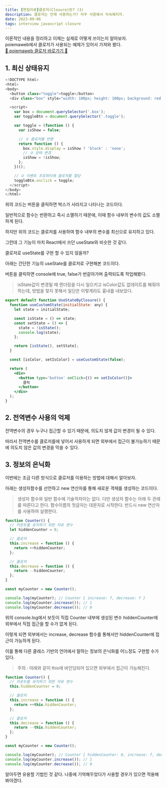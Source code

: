 ```yaml
---
title: [면접리뷰]클로저(Closure)란? (3)
description: 클로저는 언제 사용하는가? 자주 사용해서 익숙해지자.
date: 2023-09-06
tags: interview javascript closure
---
```


이론적인 내용을 정리하고 이제는 실제로 어떻게 쓰이는지 알아보자.  
poiemaweb에서 클로저가 사용되는 예제가 있어서 가져와 봤다.  
[🔗 poiemaweb 클로저 바로가기 🔗](https://poiemaweb.com/js-closure)

## 1. 최신 상태유지

```js
<!DOCTYPE html>
<html>
<body>
  <button class="toggle">toggle</button>
  <div class="box" style="width: 100px; height: 100px; background: red;"></div>

  <script>
    var box = document.querySelector('.box');
    var toggleBtn = document.querySelector('.toggle');

    var toggle = (function () {
      var isShow = false;

      // ① 클로저를 반환
      return function () {
        box.style.display = isShow ? 'block' : 'none';
        // ③ 상태 변경
        isShow = !isShow;
      };
    })();

    // ② 이벤트 프로퍼티에 클로저를 할당
    toggleBtn.onclick = toggle;
  </script>
</body>
</html>
```

위의 코드는 버튼을 클릭하면 박스가 사라지고 나타나는 코드이다.

일반적으로 함수는 반환하고 즉시 소멸하기 때문에, 이때 함수 내부의 변수의 값도 소멸하게 된다.

하지만 위의 코드는 클로저를 사용하여 함수 내부의 변수를 최신으로 유지하고 있다.

그런데 그 기능이 마치 React에서 쓰던 useState와 비슷한 것 같다.

클로저로 useState를 구현 할 수 있지 않을까?

아래는 간단한 기능의 useState를 클로저로 구현해본 코드이다.

버튼을 클릭하면 console에 true, false가 번갈아가며 출력되도록 작업해봤다.

> isState값이 변경될 때 렌더링을 다시 일으키고 isColor값도 없데이트를 해줘야 하는데, 방법을 찾지 못해서 일단은 이렇게라도 흉내를 내보았다.

```jsx
export default function UseStateByClosure() {
  function useCustomState(initialState: any) {
    let state = initialState;

    const isState = () => state;
    const setState = () => {
      state = !isState();
      console.log(state);
    };

    return [isState(), setState];
  }

  const [isColor, setIsColor] = useCustomState(false);

  return (
    <div>
      <button type='button' onClick={() => setIsColor()}>
        클릭
      </button>
    </div>
  );
}
```

## 2. 전역변수 사용의 억제

전역변수의 경우 누구나 접근할 수 있기 때문에, 의도치 않게 값이 변경이 될 수 있다.

따라서 전역변수를 클로저를에 넣어서 사용하게 되면 외부에서 접근이 불가능하기 때문에 의도치 않은 값의 변경을 막을 수 있다.

## 3. 정보의 은닉화

이번에는 조금 다른 방식으로 클로저를 이용하는 방법에 대해서 알아보자.

아래는 생성자함수를 선언하고 new 연산자를 통해 새로운 객체를 생성하는 코드이다.

> 생성자 함수와 일반 함수에 기술적차이는 없다. 다만 생성자 함수는 아래 두 관례를 따른다고 한다.
> 함수이름의 첫글자는 대문자로 시작한다.
> 반드시 new 연산자를 사용하여 실행한다.

```js
function Counter() {
  // 카운트를 유지하기 위한 자유 변수
  let hiddenCounter = 0;

  // 클로저
  this.increase = function () {
    return ++hiddenCounter;
  };

  // 클로저
  this.decrease = function () {
    return --hiddenCounter;
  };
}

const myCounter = new Counter();

console.log(myCounter); // Counter { increase: f, decrease: f }
console.log(myCounter.increase()); // 1
console.log(myCounter.decrease()); // 0
```

위의 console.log에서 보듯이 직접 Counter 내부에 생성된 변수 hiddenCounter에 외부에서 직접 접근을 할 수가 없게 된다.

이렇게 되면 외부에서는 increase, decrease 함수를 통해서만 hiddenCounter에 접근이 가능하게 된다.

이를 통해 다른 클래스 기반의 언어에서 말하는 정보의 은닉화를 어느정도 구현할 수가 있다.

> 주의 : 아래와 같이 this에 바인딩되어 있으면 외부에서 접근이 가능해진다.

```js
function Counter() {
  // 카운트를 유지하기 위한 자유 변수
  this.hiddenCounter = 0;

  // 클로저
  this.increase = function () {
    return ++this.hiddenCounter;
  };

  // 클로저
  this.decrease = function () {
    return --this.hiddenCounter;
  };
}

const myCounter = new Counter();

console.log(myCounter); // Counter { hiddenCounter: 0, increase: f, decrease: f }
console.log(myCounter.increase()); // 1
console.log(myCounter.decrease()); // 0
```

알아두면 유용할 기법인 것 같다. 나중에 기억해두었다가 사용할 경우가 있으면 적용해봐야겠다.
